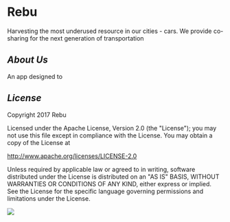 # Rebu
Harvesting the most underused resource in our cities - cars. We provide co-sharing for the next generation of transportation
## _About Us_ 
An app designed to 


## _License_
Copyright 2017 Rebu

Licensed under the Apache License, Version 2.0 (the "License");
you may not use this file except in compliance with the License.
You may obtain a copy of the License at

 http://www.apache.org/licenses/LICENSE-2.0

Unless required by applicable law or agreed to in writing, software
distributed under the License is distributed on an "AS IS" BASIS,
WITHOUT WARRANTIES OR CONDITIONS OF ANY KIND, either express or implied.
See the License for the specific language governing permissions and
limitations under the License.

<a href="http://www.twitter.com/RebU_CoSharing"><img src="https://abs.twimg.com/icons/apple-touch-icon-192x192.png"></a>
